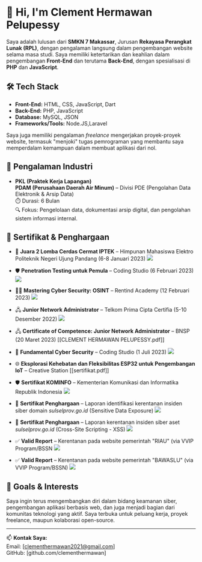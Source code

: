 # 👋 Hi, I'm Clement Hermawan Pelupessy

Saya adalah lulusan dari **SMKN 7 Makassar**, Jurusan **Rekayasa Perangkat Lunak (RPL)**, dengan pengalaman langsung dalam pengembangan website selama masa studi. Saya memiliki ketertarikan dan keahlian dalam pengembangan **Front-End** dan terutama **Back-End**, dengan spesialisasi di **PHP** dan **JavaScript**.

## 🛠️ Tech Stack

- **Front-End:** HTML, CSS, JavaScript, Dart
- **Back-End:** PHP, JavaScript
- **Database:** MySQL, JSON
- **Frameworks/Tools:** Node.JS,Laravel

Saya juga memiliki pengalaman *freelance* mengerjakan proyek-proyek website, termasuk "menjoki" tugas pemrograman yang membantu saya memperdalam kemampuan dalam membuat aplikasi dari nol.

## 🏢 Pengalaman Industri

- **PKL (Praktek Kerja Lapangan)**  
  **PDAM (Perusahaan Daerah Air Minum)** – Divisi PDE (Pengolahan Data Elektronik & Arsip Data)  
  ⏱️ Durasi: 6 Bulan  
  🔍 Fokus: Pengelolaan data, dokumentasi arsip digital, dan pengolahan sistem informasi internal.

## 🧾 Sertifikat & Penghargaan

- 🥈 **Juara 2 Lomba Cerdas Cermat IPTEK** – Himpunan Mahasiswa Elektro Politeknik Negeri Ujung Pandang (6-8 Januari 2023)
![](/Assets/1.jpg)

- 🛡️ **Penetration Testing untuk Pemula** – Coding Studio (6 Februari 2023)
![](/Assets/9.jpg)

- 🕵️‍♂️ **Mastering Cyber Security: OSINT** – Rentind Academy (12 Februari 2023)
![](/Assets/2.jpg)

- 🖧 **Junior Network Administrator** – Telkom Prima Cipta Certifia (5-10 Desember 2022)
![](/Assets/3.jpg)

- 🖧 **Certificate of Competence: Junior Network Administrator** – BNSP (20 Maret 2023)
[[CLEMENT HERMAWAN PELUPESSY.pdf]]

- 🔐 **Fundamental Cyber Security** – Coding Studio (1 Juli 2023)
![](/Assets/4.jpg)

- 🌐 **Eksplorasi Kehebatan dan Fleksibilitas ESP32 untuk Pengembangan IoT** – Creative Station
[[sertifikat.pdf]]

- 🛡️ **Sertifikat KOMINFO** – Kementerian Komunikasi dan Informatika Republik Indonesia
![](/Assets/10.jpg)

- 🧾 **Sertifikat Penghargaan** – Laporan identifikasi kerentanan insiden siber domain *sulselprov.go.id* (Sensitive Data Exposure)
![](/Assets/5.jpg)

- 🧾 **Sertifikat Penghargaan** – Laporan kerentanan insiden siber aset *sulselprov.go.id* (Cross-Site Scripting - XSS)
![](/Assets/6.jpg)

- ✅ **Valid Report** – Kerentanan pada website pemerintah "RIAU" (via VVIP Program/BSSN
![](/Assets/7.jpg)

- ✅ **Valid Report** – Kerentanan pada website pemerintah "BAWASLU" (via VVIP Program/BSSN)
![](/Assets/8.jpg)


## 🚀 Goals & Interests

Saya ingin terus mengembangkan diri dalam bidang keamanan siber, pengembangan aplikasi berbasis web, dan juga menjadi bagian dari komunitas teknologi yang aktif. Saya terbuka untuk peluang kerja, proyek freelance, maupun kolaborasi open-source.

---

📫 **Kontak Saya:**  
Email: [clementhermawan2021@gmail.com]  
GitHub: [github.com/clementhermawan]

